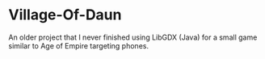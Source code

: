 # Village-Of-Daun
An older project that I never finished using LibGDX (Java) for a small game similar to Age of Empire targeting phones.
